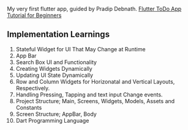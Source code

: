 My very first flutter app, guided by Pradip Debnath.
[Flutter ToDo App Tutorial for Beginners](https://www.youtube.com/watch?v=K4P5DZ9TRns)

## Implementation Learnings
1. Stateful Widget for UI That May Change at Runtime
2. App Bar
3. Search Box UI and Functionality
4. Creating Widgets Dynamically
5. Updating UI State Dynamically
6. Row and Column Widgets for Horizonatal and Vertical Layouts, Respectively.
7. Handling Pressing, Tapping and text input Change events.
8. Project Structure; Main, Screens, Widgets, Models, Assets and Constants
9. Screen Structure; AppBar, Body
10. Dart Programming Language
